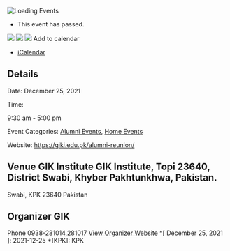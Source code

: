 ![Loading Events](https://giki.edu.pk/event/annual-alumni-reunion-2021/)
  * This event has passed.


![](https://giki.edu.pk/event/annual-alumni-reunion-2021/)
![](https://giki.edu.pk/wp-content/uploads/2021/12/banner-e1638630039781.png)
![](https://giki.edu.pk/event/annual-alumni-reunion-2021/)
Add to calendar 
  * [ iCalendar ](webcal://giki.edu.pk/event/annual-alumni-reunion-2021/?ical=1)


##  Details  

Date: 
     December 25, 2021  

Time: 
    
9:30 am - 5:00 pm  

Event Categories:
     [Alumni Events](https://giki.edu.pk/events/category/alumni_events/), [Home Events](https://giki.edu.pk/events/category/home_events/) 

Website: 
     <https://giki.edu.pk/alumni-reunion/>
##  Venue       GIK Institute       GIK Institute, Topi 23640, District Swabi, Khyber Pakhtunkhwa, Pakistan.   
Swabi, KPK 23640 Pakistan
## Organizer      GIK  

Phone 
     0938-281014,281017       [View Organizer Website](https://www.giki.edu.pk)
  *[ December 25, 2021 ]: 2021-12-25
  *[KPK]: KPK
